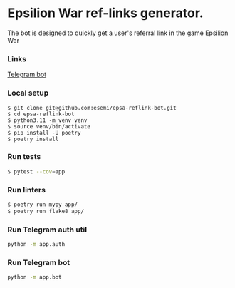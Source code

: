 # Epsilion War ref-links generator.
The bot is designed to quickly get a user's referral link in the game Epsilion War

### Links
[Telegram bot](http://t.me/epsa_ref_bot)

### Local setup
```shell
$ git clone git@github.com:esemi/epsa-reflink-bot.git
$ cd epsa-reflink-bot
$ python3.11 -m venv venv
$ source venv/bin/activate
$ pip install -U poetry
$ poetry install
```

### Run tests
```bash
$ pytest --cov=app
```

### Run linters
```bash
$ poetry run mypy app/
$ poetry run flake8 app/
```

### Run Telegram auth util
```bash
python -m app.auth
```

### Run Telegram bot
```bash
python -m app.bot
```
